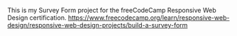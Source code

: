 This is my Survey Form project for the freeCodeCamp Responsive Web Design certification. 
https://www.freecodecamp.org/learn/responsive-web-design/responsive-web-design-projects/build-a-survey-form 